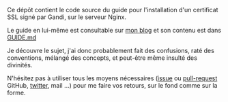 Ce dépôt contient le code source du guide pour l'installation d'un certificat SSL signé par Gandi, sur le serveur Nginx.

Le guide en lui-même est consultable sur [mon blog][guide] et son contenu est dans [GUIDE.md][guide-src]

Je découvre le sujet, j'ai donc probablement fait des confusions, raté des conventions, mélangé des concepts, et peut-être même insulté des divinités.

N'hésitez pas à utiliser tous les moyens nécessaires ([issue][new-issue] ou [pull-request][pull-requests] GitHub, [twitter][jlecour], mail …) pour me faire vos retours, sur le fond comme sur la forme.

[guide]: https://jeremy.lecour.fr/blog/2015/01/17/gandi-ssl-avec-nginx/ "Guide"
[guide-src]: https://github.com/jlecour/ssl-gandi-nginx-debian/blob/master/GUIDE.md
[jlecour]: https://twitter.com/jlecour "@jlecour"
[new-issue]: https://github.com/jlecour/ssl-gandi-nginx-debian/issues/new "New Issue"
[pull-requests]: https://github.com/jlecour/ssl-gandi-nginx-debian/pulls "Pull-Requests"
